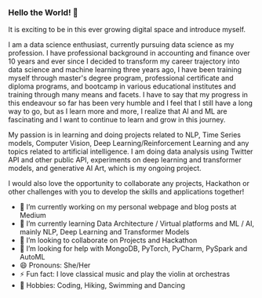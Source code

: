 ### Hello the World! 👋

It is exciting to be in this ever growing digital space and introduce myself.

I am a data science enthusiast, currently pursuing data science as my profession. I have professional background in accounting and finance over 10 years and ever since I decided to transform my career trajectory into data science and machine learning three years ago, I have been training myself through master's degree program, professional certificate and diploma programs, and bootcamp in various educational institutes and training through many means and facets. I have to say that my progress in this endeavour so far has been very humble and I feel that I still have a long way to go, but as I learn more and more, I realize that AI and ML are fascinating and I want to continue to learn and grow in this journey.

My passion is in learning and doing projects related to NLP, Time Series models, Computer Vision, Deep Learning/Reinforcement Learning and any topics related to artificial intelligence. I am doing data analysis using Twitter API and other public API, experiments on deep learning and transformer models, and generative AI Art, which is my ongoing project.

I would also love the opportunity to collaborate any projects, Hackathon or other challenges with you to develop the skills and applications together! 

- 🔭 I’m currently working on my personal webpage and blog posts at Medium
- 🌱 I’m currently learning Data Architecture / Virtual platforms and ML / AI, mainly NLP, Deep Learning and Transformer Models
- 👯 I’m looking to collaborate on Projects and Hackathon
- 🤔 I’m looking for help with MongoDB, PyTorch, PyCharm, PySpark and AutoML
- 😄 Pronouns: She/Her
- ⚡ Fun fact: I love classical music and play the violin at orchestras
- :rocket: Hobbies: Coding, Hiking, Swimming and Dancing
